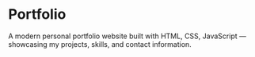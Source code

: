 # Portfolio
A modern personal portfolio website built with HTML, CSS, JavaScript — showcasing my projects, skills, and contact information.
